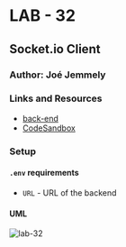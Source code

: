 # LAB - 32

## Socket.io Client

### Author: Joé Jemmely

### Links and Resources

- [back-end](https://lab-32.herokuapp.com/)
- [CodeSandbox](https://codesandbox.io/embed/lab-32-qcl9v)

### Setup

#### `.env` requirements

- `URL` - URL of the backend

#### UML

![lab-32](https://www.plantuml.com/plantuml/png/0/RP71QW8n48RlynI1NjIIYzwMRb64GYz5yE0vEjFkmcuIaacjID_5P_79cXrNtPPU4lwFuP_vP-QHJU3KDgenMpsR0kmQ4wDQU7-4xwjwSQ4zWb9bsH9N3cDPPlLO6OiDhTEshNaqlfCtsczSm9ZPpKB0m395MbQ6XVIeqqjdcRvu5TndZHJEfqlRF2MJD7rGVF24hzOdBjOSQliXTD_v5uiGp46qGIpUazrnxQo0A6CEsPyqSP0ZUSmDho4oo7QND90texIUo4vkGYf1Nj5zEkYAVe7-LqzQF_yN661E5lCzVW00 'lab-32')
